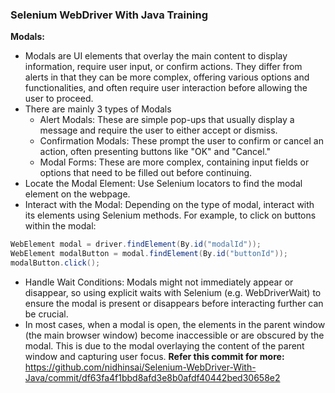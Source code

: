 ### Selenium WebDriver With Java Training

**Modals:**

* Modals are UI elements that overlay the main content to display information, require user input, or confirm actions. They differ from alerts in that they can be more complex, offering various options and functionalities, and often require user interaction before allowing the user to proceed.
* There are mainly 3 types of Modals
  * Alert Modals: These are simple pop-ups that usually display a message and require the user to either accept or dismiss.
  * Confirmation Modals: These prompt the user to confirm or cancel an action, often presenting buttons like "OK" and "Cancel."
  * Modal Forms: These are more complex, containing input fields or options that need to be filled out before continuing.
* Locate the Modal Element: Use Selenium locators to find the modal element on the webpage.
* Interact with the Modal: Depending on the type of modal, interact with its elements using Selenium methods. For example, to click on buttons within the modal:
```java 
WebElement modal = driver.findElement(By.id("modalId"));
WebElement modalButton = modal.findElement(By.id("buttonId"));
modalButton.click();
```
* Handle Wait Conditions: Modals might not immediately appear or disappear, so using explicit waits with Selenium (e.g. WebDriverWait) to ensure the modal is present or disappears before interacting further can be crucial.
* In most cases, when a modal is open, the elements in the parent window (the main browser window) become inaccessible or are obscured by the modal. This is due to the modal overlaying the content of the parent window and capturing user focus.
**Refer this commit for more:** https://github.com/nidhinsai/Selenium-WebDriver-With-Java/commit/df63fa4f1bbd8afd3e8b0afdf40442bed30658e2